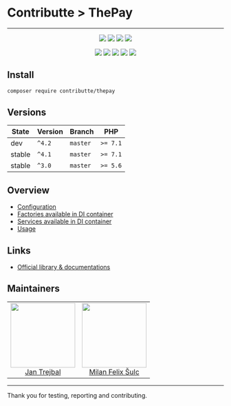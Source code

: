 # Contributte > ThePay

-----

<p align=center>
  <a href="https://github.com/contributte/thepay/actions"><img src="https://badgen.net/github/checks/contributte/thepay/master?cache=300"></a>
  <a href="https://coveralls.io/r/contributte/thepay"><img src="https://badgen.net/coveralls/c/github/contributte/thepay?cache=300"></a>
  <a href="https://packagist.org/packages/contributte/thepay"><img src="https://badgen.net/packagist/dm/contributte/thepay"></a>
  <a href="https://packagist.org/packages/contributte/thepay"><img src="https://badgen.net/packagist/v/contributte/thepay"></a>
</p>
<p align=center>
  <a href="https://packagist.org/packages/contributte/thepay"><img src="https://badgen.net/packagist/php/contributte/thepay"></a>
  <a href="https://github.com/contributte/thepay"><img src="https://badgen.net/github/license/contributte/thepay"></a>
  <a href="https://bit.ly/ctteg"><img src="https://badgen.net/badge/support/gitter/cyan"></a>
  <a href="https://bit.ly/cttfo"><img src="https://badgen.net/badge/support/forum/yellow"></a>
  <a href="https://contributte.org/partners.html"><img src="https://badgen.net/badge/sponsor/donations/F96854"></a>
</p>

## Install

```bash
composer require contributte/thepay
```

## Versions

| State       | Version | Branch   | PHP      |
|-------------|---------|----------|----------|
| dev         | `^4.2`  | `master` | `>= 7.1` |
| stable      | `^4.1`  | `master` | `>= 7.1` |
| stable      | `^3.0`  | `master` | `>= 5.6` |

## Overview

- [Configuration](https://github.com/contributte/thepay/blob/master/.docs/README.md#configuration)
- [Factories available in DI container](https://github.com/contributte/thepay/blob/master/.docs/README.md#factories-available-in-di-container)
- [Services available in DI container](https://github.com/contributte/thepay/blob/master/.docs/README.md#services-available-in-di-container)
- [Usage](https://github.com/contributte/thepay/blob/master/.docs/README.md#usage)

## Links

- [Official library & documentations](https://www.thepay.cz/ke-stazeni/)

## Maintainers

<table>
  <tbody>
    <tr>
      <td align="center">
        <a href="https://github.com/trejjam">
            <img width="150" height="150" src="https://avatars2.githubusercontent.com/u/3594540?s=150&v=4">
        </a>
        </br>
        <a href="https://github.com/trejjam">Jan Trejbal</a>
      </td>
      <td align="center">
        <a href="https://github.com/f3l1x">
            <img width="150" height="150" src="https://avatars2.githubusercontent.com/u/538058?v=3&s=150">
        </a>
        </br>
        <a href="https://github.com/f3l1x">Milan Felix Šulc</a>
      </td>
    </tr>
  </body>
</table>

-----

Thank you for testing, reporting and contributing.
